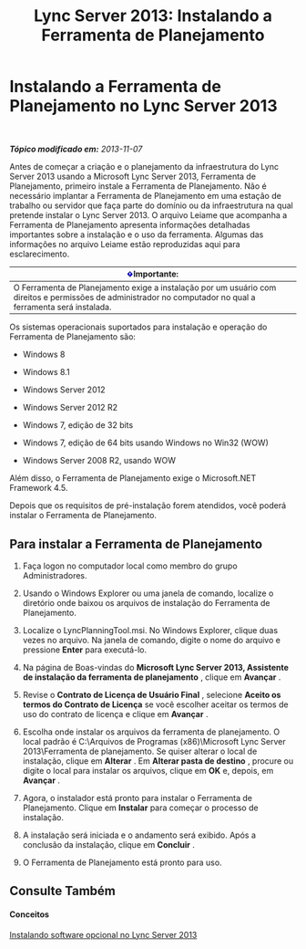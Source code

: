 ﻿---
title: 'Lync Server 2013: Instalando a Ferramenta de Planejamento'
TOCTitle: Instalando a Ferramenta de Planejamento
ms:assetid: ebdc9e26-4b22-4b02-85b9-7462bcfe7c93
ms:mtpsurl: https://technet.microsoft.com/pt-br/library/Gg615046(v=OCS.15)
ms:contentKeyID: 52057748
ms.date: 05/19/2016
mtps_version: v=OCS.15
ms.translationtype: HT
---

# Instalando a Ferramenta de Planejamento no Lync Server 2013

 

_**Tópico modificado em:** 2013-11-07_

Antes de começar a criação e o planejamento da infraestrutura do Lync Server 2013 usando a Microsoft Lync Server 2013, Ferramenta de Planejamento, primeiro instale a Ferramenta de Planejamento. Não é necessário implantar a Ferramenta de Planejamento em uma estação de trabalho ou servidor que faça parte do domínio ou da infraestrutura na qual pretende instalar o Lync Server 2013. O arquivo Leiame que acompanha a Ferramenta de Planejamento apresenta informações detalhadas importantes sobre a instalação e o uso da ferramenta. Algumas das informações no arquivo Leiame estão reproduzidas aqui para esclarecimento.

<table>
<thead>
<tr class="header">
<th><img src="images/Gg425939.important(OCS.15).gif" title="important" alt="important" />Importante:</th>
</tr>
</thead>
<tbody>
<tr class="odd">
<td>O Ferramenta de Planejamento exige a instalação por um usuário com direitos e permissões de administrador no computador no qual a ferramenta será instalada.</td>
</tr>
</tbody>
</table>


Os sistemas operacionais suportados para instalação e operação do Ferramenta de Planejamento são:

  - Windows 8

  - Windows 8.1

  - Windows Server 2012

  - Windows Server 2012 R2

  - Windows 7, edição de 32 bits

  - Windows 7, edição de 64 bits usando Windows no Win32 (WOW)

  - Windows Server 2008 R2, usando WOW

Além disso, o Ferramenta de Planejamento exige o Microsoft.NET Framework 4.5.

Depois que os requisitos de pré-instalação forem atendidos, você poderá instalar o Ferramenta de Planejamento.

## Para instalar a Ferramenta de Planejamento

1.  Faça logon no computador local como membro do grupo Administradores.

2.  Usando o Windows Explorer ou uma janela de comando, localize o diretório onde baixou os arquivos de instalação do Ferramenta de Planejamento.

3.  Localize o LyncPlanningTool.msi. No Windows Explorer, clique duas vezes no arquivo. Na janela de comando, digite o nome do arquivo e pressione **Enter** para executá-lo.

4.  Na página de Boas-vindas do **Microsoft Lync Server 2013, Assistente de instalação da ferramenta de planejamento** , clique em **Avançar** .

5.  Revise o **Contrato de Licença de Usuário Final** , selecione **Aceito os termos do Contrato de Licença** se você escolher aceitar os termos de uso do contrato de licença e clique em **Avançar** .

6.  Escolha onde instalar os arquivos da ferramenta de planejamento. O local padrão é C:\\Arquivos de Programas (x86)\\Microsoft Lync Server 2013\\Ferramenta de planejamento. Se quiser alterar o local de instalação, clique em **Alterar** . Em **Alterar pasta de destino** , procure ou digite o local para instalar os arquivos, clique em **OK** e, depois, em **Avançar** .

7.  Agora, o instalador está pronto para instalar o Ferramenta de Planejamento. Clique em **Instalar** para começar o processo de instalação.

8.  A instalação será iniciada e o andamento será exibido. Após a conclusão da instalação, clique em **Concluir** .

9.  O Ferramenta de Planejamento está pronto para uso.

## Consulte Também

#### Conceitos

[Instalando software opcional no Lync Server 2013](lync-server-2013-installing-optional-software.md)

